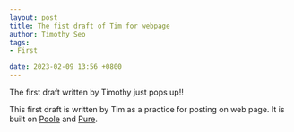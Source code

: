 ```yaml
---
layout: post
title: The fist draft of Tim for webpage
author: Timothy Seo
tags:
- First

date: 2023-02-09 13:56 +0800
---
```

The first draft written by Timothy just pops up!!

This first draft is written by Tim as a practice for posting on web page. It is built on [Poole](https://github.com/poole/poole) and [Pure](https://purecss.io/).